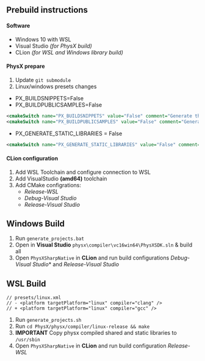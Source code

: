 Prebuild instructions
----------------

#### Software
- Windows 10 with WSL
- Visual Studio *(for PhysX build)*
- CLion *(for WSL and Windows library build)*

#### PhysX prepare

1. Update `git submodule`
2. Linux/windows presets changes
- PX_BUILDSNIPPETS=False
- PX_BUILDPUBLICSAMPLES=False
```xml
<cmakeSwitch name="PX_BUILDSNIPPETS" value="False" comment="Generate the snippets" />
<cmakeSwitch name="PX_BUILDPUBLICSAMPLES" value="False" comment="Generate the samples projects" />
```
- PX_GENERATE_STATIC_LIBRARIES = False
```xml
<cmakeSwitch name="PX_GENERATE_STATIC_LIBRARIES" value="False" comment="Generate static libraries" />
```
#### CLion configuration
1. Add WSL Toolchain and configure connection to WSL
2. Add VisualStudio **(amd64)** toolchain
3. Add CMake configrations:
    + *Release-WSL*
    + *Debug-Visual Studio*
    + *Release-Visual Studio*
 
Windows Build
-----------------
1) Run `generate_projects.bat`
2) Open in **Visual Studio** `physx\compiler\vc16win64\PhysXSDK.sln` & build all
3) Open `PhysXSharpNative` in **CLion** and run build configurations
*Debug-Visual Studio** and *Release-Visual Studio* 

WSL Build
-------
```
// presets/linux.xml
// - <platform targetPlatform="linux" compiler="clang" />
// + <platform targetPlatform="linux" compiler="gcc" />
```

1) Run `generate_projects.sh`
2) Run `cd PhysX/physx/compiler/linux-release && make`
3) **IMPORTANT** Copy physx compiled shared and static libraries to `/usr/sbin`
3) Open `PhysXSharpNative` in **CLion** and run build configuration *Release-WSL* 